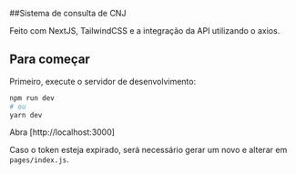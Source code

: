 ##Sistema de consulta de CNJ 

Feito com NextJS, TailwindCSS e a integração da API utilizando o axios.

## Para começar

Primeiro, execute o servidor de desenvolvimento:

```bash
npm run dev
# ou
yarn dev
```

Abra [http://localhost:3000]

Caso o token esteja expirado, será necessário gerar um novo e alterar em `pages/index.js`.



